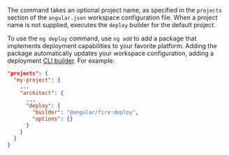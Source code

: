 The command takes an optional project name, as specified in the `projects` section of the `angular.json` workspace
configuration file.
When a project name is not supplied, executes the `deploy` builder for the default project.

To use the `ng deploy` command, use `ng add` to add a package that implements deployment capabilities to your favorite
platform.
Adding the package automatically updates your workspace configuration, adding a deployment
[CLI builder](guide/cli-builder).
For example:

```json
"projects": {
  "my-project": {
    ...
    "architect": {
      ...
      "deploy": {
        "builder": "@angular/fire:deploy",
        "options": {}
      }
    }
  }
}
```

